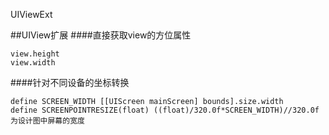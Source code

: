 UIViewExt

##UIView扩展 
####直接获取view的方位属性
```  
view.height
view.width  
```

####针对不同设备的坐标转换
```  
define SCREEN_WIDTH [[UIScreen mainScreen] bounds].size.width  
define SCREENPOINTRESIZE(float) ((float)/320.0f*SCREEN_WIDTH)//320.0f为设计图中屏幕的宽度  
```
